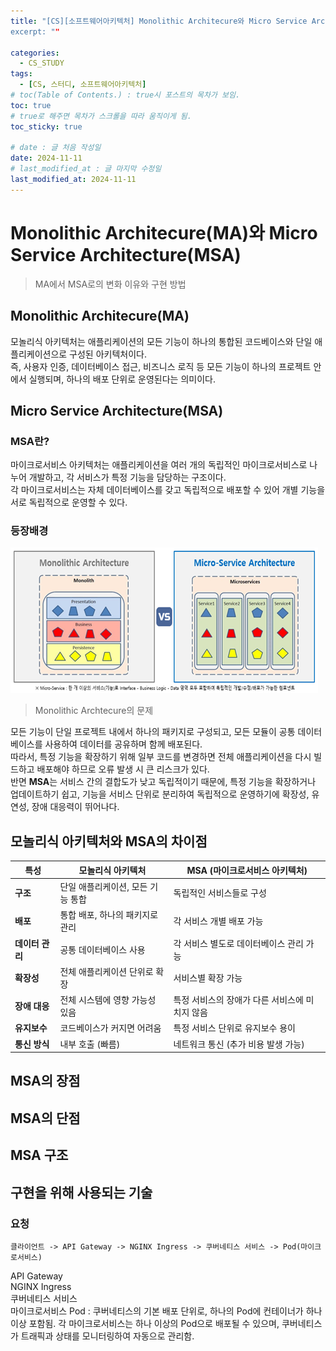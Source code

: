 ```yaml
---
title: "[CS][소프트웨어아키텍처] Monolithic Architecure와 Micro Service Architecture
excerpt: ""

categories:
  - CS_STUDY
tags:
  - [CS, 스터디, 소프트웨어아키텍처]
# toc(Table of Contents.) : true시 포스트의 목차가 보임.
toc: true
# true로 해주면 목차가 스크롤을 따라 움직이게 됨.
toc_sticky: true

# date : 글 처음 작성일
date: 2024-11-11
# last_modified_at : 글 마지막 수정일
last_modified_at: 2024-11-11
---
```


# Monolithic Architecure(MA)와 Micro Service Architecture(MSA)

> MA에서 MSA로의 변화 이유와 구현 방법
     
## Monolithic Architecure(MA)
모놀리식 아키텍처는 애플리케이션의 모든 기능이 하나의 통합된 코드베이스와 단일 애플리케이션으로 구성된 아키텍처이다.     
즉, 사용자 인증, 데이터베이스 접근, 비즈니스 로직 등 모든 기능이 하나의 프로젝트 안에서 실행되며, 하나의 배포 단위로 운영된다는 의미이다.


## Micro Service Architecture(MSA)
### MSA란?
마이크로서비스 아키텍처는 애플리케이션을 여러 개의 독립적인 마이크로서비스로 나누어 개발하고, 각 서비스가 특정 기능을 담당하는 구조이다.   
각 마이크로서비스는 자체 데이터베이스를 갖고 독립적으로 배포할 수 있어 개별 기능을 서로 독립적으로 운영할 수 있다.  

### 등장배경
![alt text](image.png)  

> Monolithic Archtecure의 문제 

모든 기능이 단일 프로젝트 내에서 하나의 패키지로 구성되고, 모든 모듈이 공통 데이터베이스를 사용하여 데이터를 공유하며 함께 배포된다.  
따라서, 특정 기능을 확장하기 위해 일부 코드를 변경하면 전체 애플리케이션을 다시 빌드하고 배포해야 하므로 오류 발생 시 큰 리스크가 있다.  
반면 **MSA**는 서비스 간의 결합도가 낮고 독립적이기 때문에, 특정 기능을 확장하거나 업데이트하기 쉽고, 기능을 서비스 단위로 분리하여 독립적으로 운영하기에 확장성, 유연성, 장애 대응력이 뛰어나다.


## 모놀리식 아키텍처와 MSA의 차이점

| 특성            | 모놀리식 아키텍처                        | MSA (마이크로서비스 아키텍처)                |
|------------------|------------------------------------------|----------------------------------------------|
| **구조**        | 단일 애플리케이션, 모든 기능 통합         | 독립적인 서비스들로 구성                     |
| **배포**        | 통합 배포, 하나의 패키지로 관리           | 각 서비스 개별 배포 가능                     |
| **데이터 관리** | 공통 데이터베이스 사용                    | 각 서비스 별도로 데이터베이스 관리 가능      |
| **확장성**      | 전체 애플리케이션 단위로 확장             | 서비스별 확장 가능                           |
| **장애 대응**   | 전체 시스템에 영향 가능성 있음            | 특정 서비스의 장애가 다른 서비스에 미치지 않음 |
| **유지보수**    | 코드베이스가 커지면 어려움               | 특정 서비스 단위로 유지보수 용이              |
| **통신 방식**   | 내부 호출 (빠름)                          | 네트워크 통신 (추가 비용 발생 가능)           |

## MSA의 장점




## MSA의 단점


## MSA 구조

## 구현을 위해 사용되는 기술

### 요청
    클라이언트 -> API Gateway -> NGINX Ingress -> 쿠버네티스 서비스 -> Pod(마이크로서비스)


API Gateway  
NGINX Ingress  
쿠버네티스 서비스  
마이크로서비스 Pod : 쿠버네티스의 기본 배포 단위로, 하나의 Pod에 컨테이너가 하나 이상 포함됨. 각 마이크로서비스는 하나 이상의 Pod으로 배포될 수 있으며, 쿠버네티스가 트래픽과 상태를 모니터링하여 자동으로 관리함.  



